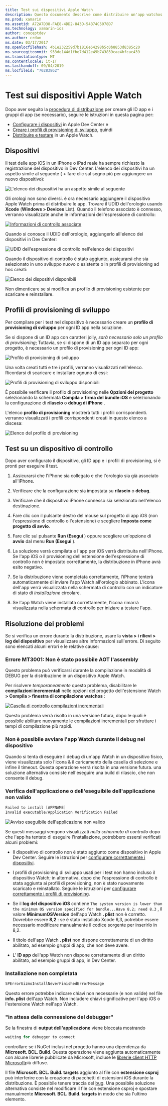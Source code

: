 ```yaml
---
title: Test sui dispositivi Apple Watch
description: Questo documento descrive come distribuire un'app watchos compilata con Novell per il testing in un Apple Watch effettivo. Vengono illustrati i dispositivi, i profili di provisioning, i test e vengono forniti alcuni suggerimenti per la risoluzione dei problemi.
ms.prod: xamarin
ms.assetid: A72A7D38-FAE8-4DD2-843D-54B74C5078D7
ms.technology: xamarin-ios
author: conceptdev
ms.author: crdun
ms.date: 03/17/2017
ms.openlocfilehash: 4b1e232259d7b1816e64298b5c0b8853d8385c20
ms.sourcegitcommit: 933de144d1fbe7d412e49b743839cae4bfcac439
ms.translationtype: MT
ms.contentlocale: it-IT
ms.lasthandoff: 09/04/2019
ms.locfileid: "70283862"
---
```

# <a name="testing-on-apple-watch-devices"></a>Test sui dispositivi Apple Watch

Dopo aver seguito la [procedura di distribuzione](~/ios/watchos/deploy-test/index.md) per creare gli ID app e i gruppi di app (se necessario), seguire le istruzioni in questa pagina per:

- [Configurare i dispositivi](#devices) in Apple Dev Center e
- [Creare i profili di provisioning di sviluppo](#profiles), quindi
- [Distribuire e testare](#testing) in un Apple Watch.

<a name="devices" />

## <a name="devices"></a>Dispositivi

Il test delle app iOS in un iPhone o iPad reale ha sempre richiesto la registrazione del dispositivo in Dev Center. L'elenco dei dispositivi ha un aspetto simile al seguente ( **+** fare clic sul segno più per aggiungere un nuovo dispositivo):

![](device-images/devices-sml.png "L'elenco dei dispositivi ha un aspetto simile al seguente")

Gli orologi non sono diversi. è ora necessario aggiungere il dispositivo Apple Watch prima di distribuire le app. Trovare il UDID dell'orologio usando **Xcode** (**Windows > Devices** List). Quando il telefono associato è connesso, verranno visualizzate anche le informazioni dell'espressione di controllo:

[![](device-images/xcode-devices-sml.png "Informazioni di controllo associate")](device-images/xcode-devices.png#lightbox)

Quando si conosce il UDID dell'orologio, aggiungerlo all'elenco dei dispositivi in Dev Center:

![](device-images/devices-watch-sml.png "UDID dell'espressione di controllo nell'elenco dei dispositivi")

Quando il dispositivo di controllo è stato aggiunto, assicurarsi che sia selezionato in uno sviluppo nuovo o esistente o in profili di provisioning ad hoc creati:

![](device-images/devices-provisioning.png "Elenco dei dispositivi disponibili")

Non dimenticare se si modifica un profilo di provisioning esistente per scaricare e reinstallare.

<a name="profiles" />

## <a name="development-provisioning-profiles"></a>Profili di provisioning di sviluppo

Per compilare per i test nel dispositivo è necessario creare un **profilo di provisioning di sviluppo** per ogni ID app nella soluzione.

Se si dispone di un ID app con caratteri jolly, *sarà necessario solo un profilo di provisioning*; Tuttavia, se si dispone di un ID app separato per ogni progetto, è necessario un profilo di provisioning per ogni ID app:

![](device-images/provisioningprofile-development.png "Profilo di provisioning di sviluppo")

Una volta creati tutti e tre i profili, verranno visualizzati nell'elenco. Ricordarsi di scaricare e installare ognuno di essi:

![](device-images/provisioningprofiles.png "Profili di provisioning di sviluppo disponibili")

È possibile verificare il profilo di provisioning nelle **Opzioni del progetto** selezionando la schermata **Compila > firma del bundle iOS** e selezionando la configurazione di **rilascio** o **debug di iPhone** .

L'elenco **profilo di provisioning** mostrerà tutti i profili corrispondenti. verranno visualizzati i profili corrispondenti creati in questo elenco a discesa:

![](device-images/options-selectprofile.png "Elenco del profilo di provisioning")


<a name="testing" />

## <a name="testing-on-a-watch-device"></a>Test su un dispositivo di controllo

Dopo aver configurato il dispositivo, gli ID app e i profili di provisioning, si è pronti per eseguire il test.

1. Assicurarsi che l'iPhone sia collegato e che l'orologio sia già associato all'iPhone.

2. Verificare che la configurazione sia impostata su **rilascio** o **debug**.

3. Verificare che il dispositivo iPhone connesso sia selezionato nell'elenco destinazione.

4. Fare clic con il pulsante destro del mouse sul progetto di app iOS (non l'espressione di controllo o l'estensione) e scegliere **Imposta come progetto di avvio**.

5. Fare clic sul pulsante **Run (Esegui** ) oppure scegliere un'opzione di **avvio** dal menu **Run (Esegui** ).

6. La soluzione verrà compilata e l'app per iOS verrà distribuita nell'iPhone.
  Se l'app iOS o il provisioning dell'estensione dell'espressione di controllo non è impostato correttamente, la distribuzione in iPhone avrà esito negativo.

7. Se la distribuzione viene completata correttamente, l'iPhone tenterà automaticamente di inviare l'app Watch all'orologio abbinato. L'icona dell'app verrà visualizzata nella schermata di controllo con un indicatore di stato di *installazione* circolare.

8. Se l'app Watch viene installata correttamente, l'icona rimarrà visualizzata nella schermata di controllo per iniziare a testare l'app.


## <a name="troubleshooting"></a>Risoluzione dei problemi

Se si verifica un errore durante la distribuzione, usare la **vista > i rilievi > log del dispositivo** per visualizzare altre informazioni sull'errore. Di seguito sono elencati alcuni errori e le relative cause:

### <a name="error-mt3001-could-not-aot-the-assembly"></a>Errore MT3001: Non è stato possibile AOT l'assembly

Questo problema può verificarsi durante la compilazione in modalità di DEBUG per la distribuzione in un dispositivo Apple Watch.

Per risolvere *temporaneamente* questo problema, disabilitare le **compilazioni incrementali** nelle opzioni del progetto dell'estensione Watch **> Compila > finestra di compilazione watchos** :

[![](device-images/disable-incremental-sml.png "Casella di controllo compilazioni incrementali")](device-images/disable-incremental.png#lightbox)

Questo problema verrà risolto in una versione futura, dopo le quali è possibile abilitare nuovamente le compilazioni incrementali per sfruttare i tempi di compilazione più rapidi.


### <a name="watch-app-fails-to-start-while-debugging-on-device"></a>Non è possibile avviare l'app Watch durante il debug nel dispositivo

Quando si tenta di eseguire il debug di un'app Watch in un dispositivo fisico, viene visualizzata solo l'icona & il caricamento della casella di selezione e infine il timeout. Questa operazione verrà risolta in una versione futura. una soluzione alternativa consiste nell'eseguire una build di rilascio, che non consente il debug.


### <a name="invalid-application-executable-or-application-verification-failed"></a>Verifica dell'applicazione o dell'eseguibile dell'applicazione non valido

```csharp
Failed to install [APPNAME]
Invalid executable/Application Verification Failed
```

![](device-images/invalid-application-executable.png "Avviso eseguibile dell'applicazione non valido")

Se questi messaggi vengono visualizzati *nella schermata di controllo* dopo che l'app ha tentato di eseguire l'installazione, potrebbero essersi verificati alcuni problemi:

- Il dispositivo di controllo non è stato aggiunto come dispositivo in Apple Dev Center. Seguire le istruzioni per [configurare correttamente i dispositivi](#devices).

- I profili di provisioning di sviluppo usati per i test non hanno incluso il dispositivo Watch; in alternativa, dopo che l'espressione di controllo è stata aggiunta ai profili di provisioning, non è stato nuovamente scaricato e reinstallato. Seguire le istruzioni per [configurare correttamente i profili di provisioning](#profiles).

- Se il **log del dispositivo iOS** contiene `The system version is lower than the minimum OS version specified for bundle...Have 8.2; need 8.3` , il valore **MinimumOSVersion** dell'app Watch **. plist** non è corretto.
  Dovrebbe essere **8,2** : se è stato installato Xcode 6,3, potrebbe essere necessario modificare manualmente il codice sorgente per inserirlo in 8,2.

- Il titolo dell'app Watch **. plist** non dispone correttamente di un diritto abilitato, ad esempio gruppi di app, che non deve avere.

- L' **ID app** dell'app Watch non dispone correttamente di un diritto abilitato, ad esempio gruppi di app, in Dev Center.



### <a name="install-never-finished"></a>Installazione non completata

```csharp
SPErrorGizmoInstallNeverFinishedErrorMessage
```

Questo errore potrebbe indicare chiavi non necessarie (e non valide) nel file **info. plist** dell'app Watch. Non includere chiavi significative per l'app iOS o l'estensione Watch nell'app Watch.

<!--eg. NSLocationAlwaysUsageDescription -->


### <a name="waiting-for-debugger-to-connect"></a>"in attesa della connessione del debugger"

Se la finestra di **output dell'applicazione** viene bloccata mostrando

```csharp
waiting for debugger to connect
```

controllare se i NuGet inclusi nel progetto hanno una dipendenza da **Microsoft. BCL. Build**. Questa operazione viene aggiunta automaticamente con alcune librerie pubblicate da Microsoft, incluse le [librerie client HTTP Microsoft](https://www.nuget.org/packages/Microsoft.Net.Http/)più diffuse.

Il file **Microsoft. BCL. Build. targets** aggiunto al file con **estensione csproj** può interferire con la creazione di pacchetti di estensioni iOS durante la distribuzione. È possibile tenere traccia del [bug](https://bugzilla.xamarin.com/show_bug.cgi?id=29912).
Una possibile soluzione alternativa consiste nel modificare il file con estensione csproj e spostare manualmente **Microsoft. BCL. Build. targets** in modo che sia l'ultimo elemento.

